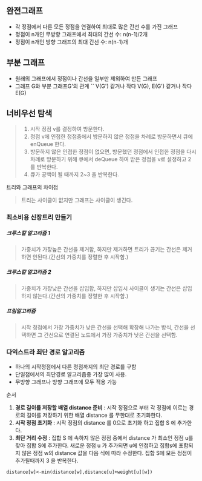 ## 완전그래프
* 각 정점에서 다른 모든 정점을 연결하여 최대로 많은 간선 수를 가진 그래프
* 정점이 n개인 무방향 그래프에서 최대의 간선 수: n(n-1)/2개
* 정점이 n개인 방향 그래프의 최대 간선 수: n(n-1)개

## 부분 그래프
* 원래의 그래프에서 정점이나 간선을 일부만 제외하여 만든 그래프
* 그래프 G와 부분 그래프G'의 관계
`` V(G') 같거나 작다 V(G), E(G') 같거나 작다 E(G)


## 너비우선 탐색
>1. 시작 정점 v를 결정하여 방문한다.
>2. 정점 v에 인접한 정점중에서 방문하지 않은 정점을 차례로 방문하면서 큐에 enQueue 한다.
>3. 방문하지 않은 인접한 정점이 없으면, 방문했던 정점에서 인접한 정점을 다시 차례로 방문하기 위해 큐에서 deQueue 하여 받은 정점을 v로 설정하고 2 를 반복한다.
>4. 큐가 공백이 될 때까지 2~3 을 반복한다.


트리와 그래프의 차이점
>트리는 사이클이 없지만 그래프는 사이클이 생긴다.

### 최소비용 신장트리 만들기 
##### 크루스칼 알고리즘 1
>가중치가 가장높은 간선을 제거함, 하지만 제거하면 트리가 끊기는 간선은 제거하면 안된다.(간선의 가중치를 정렬한 후 시작함.)

##### 크루스칼 알고리즘 2
>가중치가 가장낮은 간선을 삽입함, 하지만 삽입시 사이클이 생기는 간선은 삽입하지 않는다.(간선의 가중치를 정렬한 후 시작함.)

##### 프림알고리즘
>시작 정점에서 가장 가중치가 낮은 간선을 선택해 확장해 나가는 방식, 간선을 선택하면 그 간선으로 연결된 노드에서 가장 가중치가 낮은 간선을 선택함.



### 다익스트라 최단 경로 알고리즘
* 하나의 시작정점에서 다른 정점까지의 최단 경로를 구함
* 단일점에서의 최단경로 알고리즘중 가장 많이 사용.
* 무방향 그래프나 방향 그래프에 모두 적용 가능

순서
1. **경로 길이를 저장할 배열 distance 준비** : 시작 정점으로 부터 각 정점에 이르는 경로의 길이를 저장하기 위한 배열 distance 를 무한대로 초기화한다.
2. **시작 정점 초기화** : 시작 정점의 distance 를 0으로 초기화 하고 집합 S 에 추가한다.
3. **최단 거리 수정** : 집합 S 에 속하지 않은 정점 중에서 distance 가 최소인 정점 u를 찾아 집합 S에 추가한다. 새로운 정점 u 가 추가되면 u에 인접하고 집합s에 포함되지 않은 정점 w의 distance 값을 다음 식에 따라 수정한다. 집합 S에 모든 정점이 추가될때까지 3 을 반복한다.

```
distance[w]<-min(distance[w],distance[u]+weight[u][w])
```

